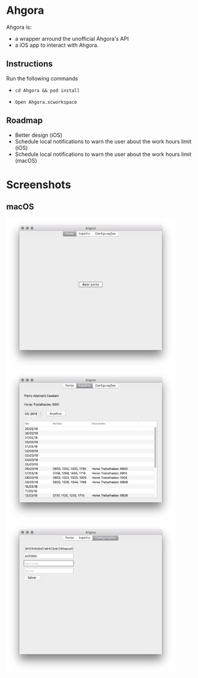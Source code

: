 Ahgora
===

Ahgora is:

* a wrapper arround the unofficial Ahgora's API
* a iOS app to interact with Ahgora.

## Instructions

Run the following commands

* `cd Ahgora && pod install`

* `Open Ahgora.xcworkspace`

## Roadmap

* Better design (iOS)
* Schedule local notifications to warn the user about the work hours limit (iOS)
* Schedule local notifications to warn the user about the work hours limit (macOS)

# Screenshots

## macOS

<img src="https://raw.githubusercontent.com/pietrocaselani/Ahgora/master/screenshots/macos_punch.png" width="450"/>
<img src="https://raw.githubusercontent.com/pietrocaselani/Ahgora/master/screenshots/macos_mirror.png" width="450"/>
<img src="https://raw.githubusercontent.com/pietrocaselani/Ahgora/master/screenshots/macos_configs.png" width="450"/>
